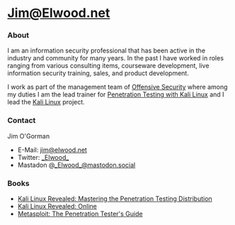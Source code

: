 Jim@Elwood.net
=======

### About
I am an information security professional that has been active in the industry and community for many years. In the past I have worked in roles ranging from various consulting items, courseware development, live information security training, sales, and product development. 

I work as part of the management team of [Offensive Security](https://www.offensive-security.com/about-us/) where among my duties I am the lead trainer for [Penetration Testing with Kali Linux](https://www.offensive-security.com/information-security-training/penetration-testing-training-kali-linux/) and I lead the [Kali Linux](https://www.kali.org) project.

### Contact
Jim O'Gorman
* E-Mail: <jim@elwood.net>
* Twitter: [\_Elwood\_](https://twitter.com/_elwood_)
* Mastadon @_Elwood_@mastodon.social

### Books
* [Kali Linux Revealed: Mastering the Penetration Testing Distribution](https://www.amazon.com/Kali-Linux-Revealed-Penetration-Distribution/dp/0997615605/)
* [Kali Linux Revealed: Online](https://kali.training/topic/abstract/)
* [Metasploit: The Penetration Tester's Guide](https://www.amazon.com//dp/159327288X/)

